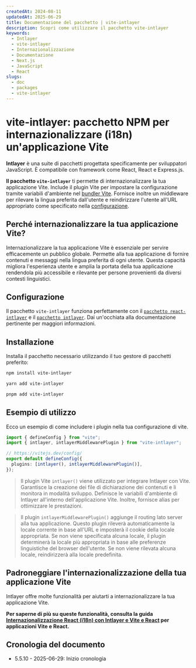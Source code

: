 ```yaml
---
createdAt: 2024-08-11
updatedAt: 2025-06-29
title: Documentazione del pacchetto | vite-intlayer
description: Scopri come utilizzare il pacchetto vite-intlayer
keywords:
  - Intlayer
  - vite-intlayer
  - Internazionalizzazione
  - Documentazione
  - Next.js
  - JavaScript
  - React
slugs:
  - doc
  - packages
  - vite-intlayer
---
```


# vite-intlayer: pacchetto NPM per internazionalizzare (i18n) un'applicazione Vite

**Intlayer** è una suite di pacchetti progettata specificamente per sviluppatori JavaScript. È compatibile con framework come React, React e Express.js.

**Il pacchetto `vite-intlayer`** ti permette di internazionalizzare la tua applicazione Vite. Include il plugin Vite per impostare la configurazione tramite variabili d'ambiente nel [bundler Vite](https://vitejs.dev/guide/why.html#why-bundle-for-production). Fornisce inoltre un middleware per rilevare la lingua preferita dall'utente e reindirizzare l'utente all'URL appropriato come specificato nella [configurazione](https://github.com/aymericzip/intlayer/blob/main/docs/docs/it/configuration.md).

## Perché internazionalizzare la tua applicazione Vite?

Internazionalizzare la tua applicazione Vite è essenziale per servire efficacemente un pubblico globale. Permette alla tua applicazione di fornire contenuti e messaggi nella lingua preferita di ogni utente. Questa capacità migliora l'esperienza utente e amplia la portata della tua applicazione rendendola più accessibile e rilevante per persone provenienti da diversi contesti linguistici.

## Configurazione

Il pacchetto `vite-intlayer` funziona perfettamente con il [`pacchetto react-intlayer`](https://github.com/aymericzip/intlayer/blob/main/docs/docs/it/packages/react-intlayer/index.md) e il [`pacchetto intlayer`](https://github.com/aymericzip/intlayer/blob/main/docs/docs/it/packages/intlayer/index.md). Dai un'occhiata alla documentazione pertinente per maggiori informazioni.

## Installazione

Installa il pacchetto necessario utilizzando il tuo gestore di pacchetti preferito:

```bash packageManager="npm"
npm install vite-intlayer
```

```bash packageManager="yarn"
yarn add vite-intlayer
```

```bash packageManager="pnpm"
pnpm add vite-intlayer
```

## Esempio di utilizzo

Ecco un esempio di come includere i plugin nella tua configurazione di vite.

```typescript fileName="vite.config.ts"
import { defineConfig } from "vite";
import { intlayer, intlayerMiddlewarePlugin } from "vite-intlayer";

// https://vitejs.dev/config/
export default defineConfig({
  plugins: [intlayer(), intlayerMiddlewarePlugin()],
});
```

> Il plugin Vite `intlayer()` viene utilizzato per integrare Intlayer con Vite. Garantisce la creazione dei file di dichiarazione dei contenuti e li monitora in modalità sviluppo. Definisce le variabili d'ambiente di Intlayer all'interno dell'applicazione Vite. Inoltre, fornisce alias per ottimizzare le prestazioni.

> Il plugin `intlayerMiddlewarePlugin()` aggiunge il routing lato server alla tua applicazione. Questo plugin rileverà automaticamente la locale corrente in base all'URL e imposterà il cookie della locale appropriata. Se non viene specificata alcuna locale, il plugin determinerà la locale più appropriata in base alle preferenze linguistiche del browser dell'utente. Se non viene rilevata alcuna locale, reindirizzerà alla locale predefinita.

## Padroneggiare l'internazionalizzazione della tua applicazione Vite

Intlayer offre molte funzionalità per aiutarti a internazionalizzare la tua applicazione Vite.

**Per saperne di più su queste funzionalità, consulta la guida [Internazionalizzazione React (i18n) con Intlayer e Vite e React](https://github.com/aymericzip/intlayer/blob/main/docs/docs/it/intlayer_with_vite+react.md) per applicazioni Vite e React.**

## Cronologia del documento

- 5.5.10 - 2025-06-29: Inizio cronologia
